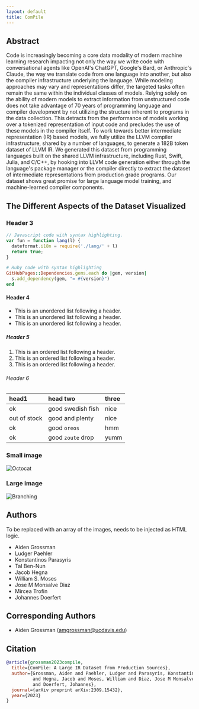 ```yaml
---
layout: default
title: ComPile
---
```



## Abstract

Code is increasingly becoming a core data modality of modern machine learning research impacting not only the way we write code
with conversational agents like OpenAI's ChatGPT, Google's Bard, or Anthropic's Claude, the way we translate code from one language
into another, but also the compiler infrastructure underlying the language. While modeling approaches may vary and representations differ,
the targeted tasks often remain the same within the individual classes of models. Relying solely on the ability of modern models to extract
information from unstructured code does not take advantage of 70 years of programming language and compiler development by not utilizing the
structure inherent to programs in the data collection. This detracts from the performance of models working over a tokenized representation
of input code and precludes the use of these models in the compiler itself. To work towards better intermediate
representation (IR) based models, we fully utilize the LLVM compiler infrastructure, shared by a number of languages, to generate
a 182B token dataset of LLVM IR. We generated this dataset from programming languages built on the shared LLVM
infrastructure, including Rust, Swift, Julia, and C/C++, by hooking into LLVM code generation either through the language's package
manager or the compiler directly to extract the dataset of intermediate representations from production grade programs.
Our dataset shows great promise for large language model training, and machine-learned compiler components.

## The Different Aspects of the Dataset Visualized

### Header 3

```js
// Javascript code with syntax highlighting.
var fun = function lang(l) {
  dateformat.i18n = require('./lang/' + l)
  return true;
}
```

```ruby
# Ruby code with syntax highlighting
GitHubPages::Dependencies.gems.each do |gem, version|
  s.add_dependency(gem, "= #{version}")
end
```

#### Header 4

*   This is an unordered list following a header.
*   This is an unordered list following a header.
*   This is an unordered list following a header.

##### Header 5

1.  This is an ordered list following a header.
2.  This is an ordered list following a header.
3.  This is an ordered list following a header.

###### Header 6

| head1        | head two          | three |
|:-------------|:------------------|:------|
| ok           | good swedish fish | nice  |
| out of stock | good and plenty   | nice  |
| ok           | good `oreos`      | hmm   |
| ok           | good `zoute` drop | yumm  |

### Small image

![Octocat](https://github.githubassets.com/images/icons/emoji/octocat.png)

### Large image

![Branching](https://guides.github.com/activities/hello-world/branching.png)

## Authors

To be replaced with an array of the images, needs to be injected as HTML logic.

* Aiden Grossman
* Ludger Paehler
* Konstantinos Parasyris
* Tal Ben-Nun
* Jacob Hegna
* William S. Moses
* Jose M Monsalve Diaz
* Mircea Trofin
* Johannes Doerfert

## Corresponding Authors

* Aiden Grossman ([amgrossman@ucdavis.edu](mailto:amgrossman@ucdavis.edu?subject=ComPile))

## Citation

```bibtex
@article{grossman2023compile,
  title={ComPile: A Large IR Dataset from Production Sources},
  author={Grossman, Aiden and Paehler, Ludger and Parasyris, Konstantinos and Ben-Nun, Tal
          and Hegna, Jacob and Moses, William and Diaz, Jose M Monsalve and Trofin, Mircea
          and Doerfert, Johannes},
  journal={arXiv preprint arXiv:2309.15432},
  year={2023}
}
```
